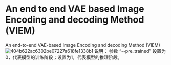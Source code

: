 # An end to end VAE based Image Encoding and decoding Method (VIEM)
An end-to-end VAE-based Image Encoding and decoding Method (VIEM)
![404b622ac6302be07227a618fe1338b1](https://github.com/user-attachments/assets/f829628d-e187-4651-99c4-760a3efae885)
说明：
参数 “--pre_trained” 设置为0，代表模型的训练阶段；设置为1，代表模型的推理阶段。

